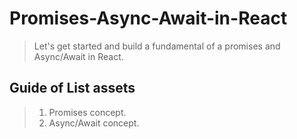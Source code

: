 # Promises-Async-Await-in-React
> Let's get started and build a fundamental of a promises and Async/Await in React.
## Guide of List assets 
> 1. Promises concept.
> 2. Async/Await concept.
